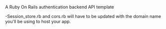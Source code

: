 A Ruby On Rails authentication backend API template


-Session_store.rb and cors.rb will have to be updated with the domain name you'll be using to host your app.